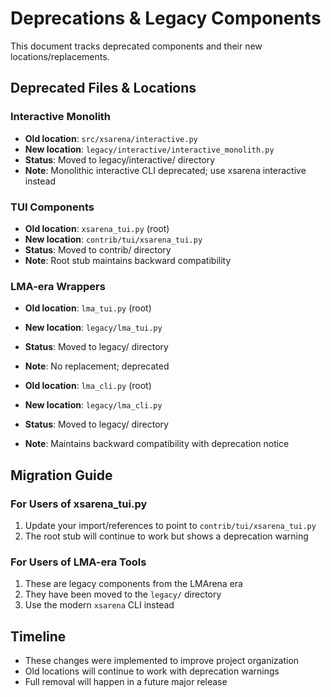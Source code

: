 # Deprecations & Legacy Components

This document tracks deprecated components and their new locations/replacements.

## Deprecated Files & Locations

### Interactive Monolith
- **Old location**: `src/xsarena/interactive.py`
- **New location**: `legacy/interactive/interactive_monolith.py`
- **Status**: Moved to legacy/interactive/ directory
- **Note**: Monolithic interactive CLI deprecated; use xsarena interactive instead

### TUI Components
- **Old location**: `xsarena_tui.py` (root)
- **New location**: `contrib/tui/xsarena_tui.py`
- **Status**: Moved to contrib/ directory
- **Note**: Root stub maintains backward compatibility

### LMA-era Wrappers
- **Old location**: `lma_tui.py` (root)
- **New location**: `legacy/lma_tui.py`
- **Status**: Moved to legacy/ directory
- **Note**: No replacement; deprecated

- **Old location**: `lma_cli.py` (root)
- **New location**: `legacy/lma_cli.py`
- **Status**: Moved to legacy/ directory
- **Note**: Maintains backward compatibility with deprecation notice

## Migration Guide

### For Users of xsarena_tui.py
1. Update your import/references to point to `contrib/tui/xsarena_tui.py`
2. The root stub will continue to work but shows a deprecation warning

### For Users of LMA-era Tools
1. These are legacy components from the LMArena era
2. They have been moved to the `legacy/` directory
3. Use the modern `xsarena` CLI instead

## Timeline
- These changes were implemented to improve project organization
- Old locations will continue to work with deprecation warnings
- Full removal will happen in a future major release
